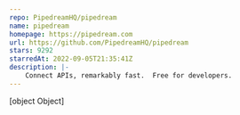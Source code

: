 ```yaml
---
repo: PipedreamHQ/pipedream
name: pipedream
homepage: https://pipedream.com
url: https://github.com/PipedreamHQ/pipedream
stars: 9292
starredAt: 2022-09-05T21:35:41Z
description: |-
    Connect APIs, remarkably fast.  Free for developers.
---
```


[object Object]
